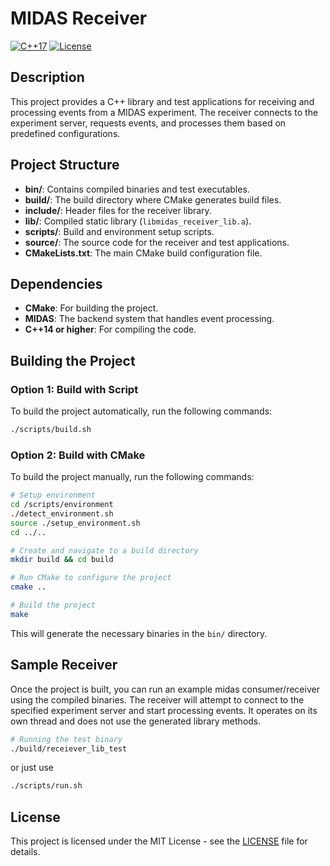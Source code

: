 # MIDAS Receiver

[![C++17](https://img.shields.io/badge/C++-17-blue.svg)]()
[![License](https://img.shields.io/badge/license-MIT-green)]()


## Description

This project provides a C++ library and test applications for receiving and processing events from a MIDAS experiment. The receiver connects to the experiment server, requests events, and processes them based on predefined configurations.

## Project Structure

- **bin/**: Contains compiled binaries and test executables.
- **build/**: The build directory where CMake generates build files.
- **include/**: Header files for the receiver library.
- **lib/**: Compiled static library (`libmidas_receiver_lib.a`).
- **scripts/**: Build and environment setup scripts.
- **source/**: The source code for the receiver and test applications.
- **CMakeLists.txt**: The main CMake build configuration file.

## Dependencies

- **CMake**: For building the project.
- **MIDAS**: The backend system that handles event processing.
- **C++14 or higher**: For compiling the code.

## Building the Project

### Option 1: Build with Script

To build the project automatically, run the following commands:

```bash
./scripts/build.sh
```

### Option 2: Build with CMake

To build the project manually, run the following commands:

```bash
# Setup environment
cd /scripts/environment
./detect_environment.sh
source ./setup_environment.sh
cd ../..

# Create and navigate to a build directory
mkdir build && cd build

# Run CMake to configure the project
cmake ..

# Build the project
make
```

This will generate the necessary binaries in the `bin/` directory.

## Sample Receiver

Once the project is built, you can run an example midas consumer/receiver using the compiled binaries. The receiver will attempt to connect to the specified experiment server and start processing events. It operates on its own thread and does not use the generated library methods.

```bash
# Running the test binary
./build/receiever_lib_test
```

or just use

```bash
./scripts/run.sh
```

## License

This project is licensed under the MIT License - see the [LICENSE](LICENSE) file for details.

